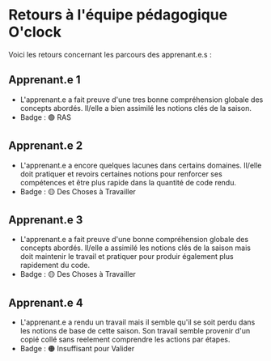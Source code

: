 # Retours à l'équipe pédagogique O'clock

Voici les retours concernant les parcours des apprenant.e.s :

## Apprenant.e 1

- L'apprenant.e a fait preuve d'une tres bonne compréhension globale des concepts abordés. Il/elle a bien assimilé les notions clés de la saison.
- Badge : 🟢 RAS

## Apprenant.e 2

- L'apprenant.e  a encore quelques lacunes dans certains domaines. Il/elle doit pratiquer et revoirs certaines notions pour renforcer ses compétences et être plus rapide dans la quantité de code rendu.
- Badge : 🟡 Des Choses à Travailler

## Apprenant.e 3

- L'apprenant.e a fait preuve d'une bonne compréhension globale des concepts abordés. Il/elle a assimilé les notions clés de la saison mais doit maintenir le travail et pratiquer pour produir également plus rapidement du code.
- Badge : 🟡 Des Choses à Travailler

## Apprenant.e 4

- L'apprenant.e a rendu un travail mais il semble qu'il se soit perdu dans les notions de base de cette saison. Son travail semble provenir d'un copié collé sans reelement comprendre les actions par étapes.
- Badge : 🟠 Insuffisant pour Valider

